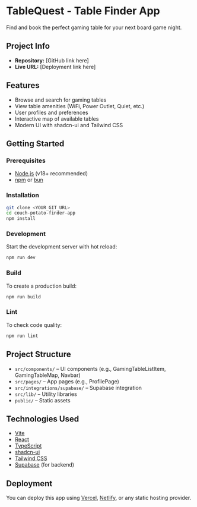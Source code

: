# TableQuest - Table Finder App

Find and book the perfect gaming table for your next board game night.

## Project Info

- **Repository:** [GitHub link here]
- **Live URL:** [Deployment link here]

## Features

- Browse and search for gaming tables
- View table amenities (WiFi, Power Outlet, Quiet, etc.)
- User profiles and preferences
- Interactive map of available tables
- Modern UI with shadcn-ui and Tailwind CSS

## Getting Started

### Prerequisites

- [Node.js](https://nodejs.org/) (v18+ recommended)
- [npm](https://www.npmjs.com/) or [bun](https://bun.sh/)

### Installation

```sh
git clone <YOUR_GIT_URL>
cd couch-potato-finder-app
npm install
```

### Development

Start the development server with hot reload:

```sh
npm run dev
```

### Build

To create a production build:

```sh
npm run build
```

### Lint

To check code quality:

```sh
npm run lint
```

## Project Structure

- `src/components/` – UI components (e.g., GamingTableListItem, GamingTableMap, Navbar)
- `src/pages/` – App pages (e.g., ProfilePage)
- `src/integrations/supabase/` – Supabase integration
- `src/lib/` – Utility libraries
- `public/` – Static assets

## Technologies Used

- [Vite](https://vitejs.dev/)
- [React](https://react.dev/)
- [TypeScript](https://www.typescriptlang.org/)
- [shadcn-ui](https://ui.shadcn.com/)
- [Tailwind CSS](https://tailwindcss.com/)
- [Supabase](https://supabase.com/) (for backend)

## Deployment

You can deploy this app using [Vercel](https://vercel.com/), [Netlify](https://www.netlify.com/), or any static hosting provider.